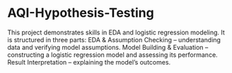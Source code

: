 # AQI-Hypothesis-Testing
This project demonstrates skills in EDA and logistic regression modeling. It is structured in three parts:  EDA &amp; Assumption Checking – understanding data and verifying model assumptions.  Model Building &amp; Evaluation – constructing a logistic regression model and assessing its performance.  Result Interpretation – explaining the model’s outcomes.
